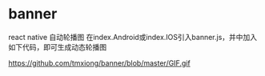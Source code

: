 # banner
react native 自动轮播图
在index.Android或index.IOS引入banner.js，并中加入如下代码，即可生成动态轮播图
     <View style={styles.container}>
       <Banner
           bannerList={[banner1,banner2,banner3,banner4]}
       />
      </View>

https://github.com/tmxiong/banner/blob/master/GIF.gif
